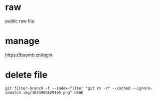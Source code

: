 # raw
public raw file
# manage
https://boomb.cn/login
# delete file
 ```git filter-branch -f --index-filter "git rm -rf --cached --ignore-unmatch img/1633969629165.png" HEAD```
